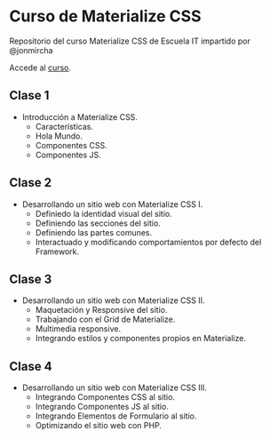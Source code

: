 # Curso de Materialize CSS

Repositorio del curso Materialize CSS de Escuela IT impartido por @jonmircha

Accede al [curso](https://escuela.it/cursos/curso-materialize-css).

## Clase 1

* Introducción a Materialize CSS.
  * Características.
  * Hola Mundo.
  * Componentes CSS.
  * Componentes JS.

## Clase 2

* Desarrollando un sitio web con  Materialize CSS I.
  * Definiedo la identidad visual del sitio.
  * Definiendo las secciones del sitio.
  * Definiendo las partes comunes.
  * Interactuado y modificando comportamientos por defecto del Framework.

## Clase 3

* Desarrollando un sitio web con  Materialize CSS II.
  * Maquetación y Responsive del sitio.
  * Trabajando con el Grid de Materialize.
  * Multimedia responsive.
  * Integrando estilos y componentes propios en Materialize.

## Clase 4

* Desarrollando un sitio web con  Materialize CSS III.
  * Integrando Componentes CSS al sitio.
  * Integrando Componentes JS al sitio.
  * Integrando Elementos de Formulario al sitio.
  * Optimizando el sitio web con PHP.
